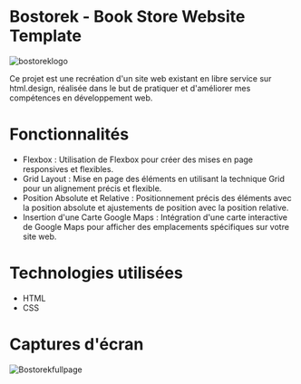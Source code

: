 # Bostorek - Book Store Website Template
![bostoreklogo](https://github.com/mnkhanae/Bostorek/assets/126266227/b8c1b91f-0faf-411f-8242-72baf0912e9e)

Ce projet est une recréation d'un site web existant en libre service sur html.design, réalisée dans le but de pratiquer et d'améliorer mes compétences en développement web.

# Fonctionnalités
- Flexbox : Utilisation de Flexbox pour créer des mises en page responsives et flexibles.
- Grid Layout : Mise en page des éléments en utilisant la technique Grid pour un alignement précis et flexible.
- Position Absolute et Relative : Positionnement précis des éléments avec la position absolute et ajustements de position avec la position relative.
- Insertion d'une Carte Google Maps : Intégration d'une carte interactive de Google Maps pour afficher des emplacements spécifiques sur votre site web.

# Technologies utilisées
- HTML
- CSS

# Captures d'écran
![Bostorekfullpage](https://github.com/mnkhanae/Bostorek/assets/126266227/ac92b92c-0e4f-4150-a52f-56b2baa45545)

